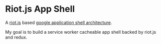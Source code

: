 # Riot.js App Shell

A [riot.js](http://riotjs.com/) based [google application shell architecture](https://developers.google.com/web/updates/2015/11/app-shell?hl=en).

My goal is to build a service worker cacheable app shell backed by riot.js and redux.

